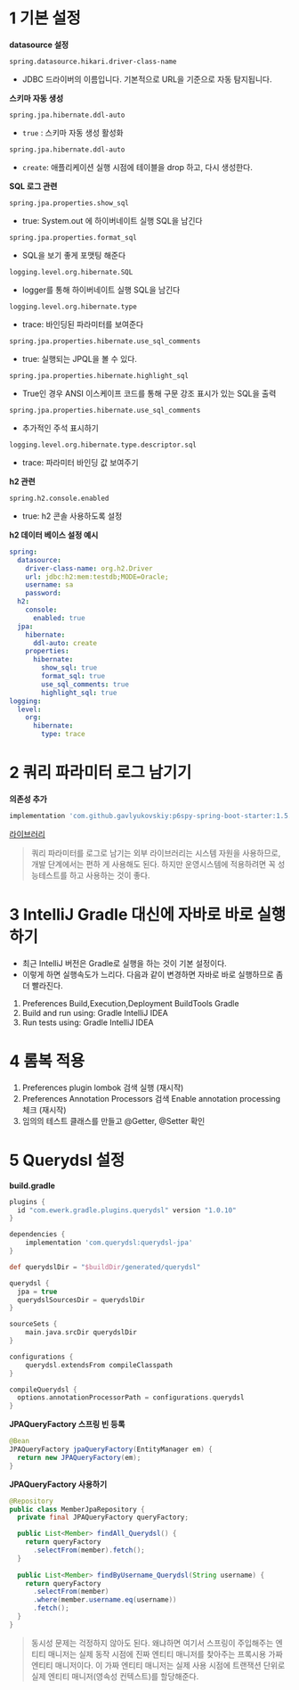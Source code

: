 # 1 기본 설정

**datasource 설정**

`spring.datasource.hikari.driver-class-name`

* JDBC 드라이버의 이름입니다. 기본적으로 URL을 기준으로 자동 탐지됩니다.



**스키마 자동 생성**

`spring.jpa.hibernate.ddl-auto`

* `true` : 스키마 자동 생성 활성화

`spring.jpa.hibernate.ddl-auto`

* `create`: 애플리케이션 실행 시점에 테이블을 drop 하고, 다시 생성한다.



**SQL 로그 관련**

`spring.jpa.properties.show_sql`

* true: System.out 에 하이버네이트 실행 SQL을 남긴다

`spring.jpa.properties.format_sql`

* SQL을 보기 좋게 포맷팅 해준다

`logging.level.org.hibernate.SQL`

* logger를 통해 하이버네이트 실행 SQL을 남긴다

`logging.level.org.hibernate.type`

* trace: 바인딩된 파라미터를 보여준다 

`spring.jpa.properties.hibernate.use_sql_comments`

* true: 실행되는 JPQL을 볼 수 있다.

`spring.jpa.properties.hibernate.highlight_sql`

* True인 경우 ANSI 이스케이프 코드를 통해 구문 강조 표시가 있는 SQL을 출력

`spring.jpa.properties.hibernate.use_sql_comments`

* 추가적인 주석 표시하기

`logging.level.org.hibernate.type.descriptor.sql`

* trace: 파라미터 바인딩 값 보여주기



**h2 관련**

`spring.h2.console.enabled`

* true: h2 콘솔 사용하도록 설정



**h2 데이터 베이스 설정 예시**

```yml
spring:
  datasource:
    driver-class-name: org.h2.Driver
    url: jdbc:h2:mem:testdb;MODE=Oracle;
    username: sa
    password:
  h2:
    console:
      enabled: true
  jpa:
    hibernate:
      ddl-auto: create
    properties:
      hibernate:
        show_sql: true
        format_sql: true
        use_sql_comments: true
        highlight_sql: true
logging:
  level:
    org:
      hibernate:
        type: trace
```



# 2 쿼리 파라미터 로그 남기기

**의존성 추가**

```groovy
implementation 'com.github.gavlyukovskiy:p6spy-spring-boot-starter:1.5.6'
```

[라이브러리](https://github.com/gavlyukovskiy/spring-boot-data-source-decorator)

> 쿼리 파라미터를 로그로 남기는 외부 라이브러리는 시스템 자원을 사용하므로, 개발 단계에서는 편하 게 사용해도 된다. 하지만 운영시스템에 적용하려면 꼭 성능테스트를 하고 사용하는 것이 좋다.



# 3 IntelliJ Gradle 대신에 자바로 바로 실행하기

* 최근 IntelliJ 버전은 Gradle로 실행을 하는 것이 기본 설정이다. 
* 이렇게 하면 실행속도가 느리다. 다음과 같이 변경하면 자바로 바로 실행하므로 좀 더 빨라진다.

1. Preferences Build,Execution,Deployment BuildTools Gradle
2. Build and run using: Gradle IntelliJ IDEA
3. Run tests using: Gradle IntelliJ IDEA



# 4 롬복 적용

1. Preferences plugin lombok 검색 실행 (재시작)
2. Preferences Annotation Processors 검색 Enable annotation processing 체크 (재시작)
3. 임의의 테스트 클래스를 만들고 @Getter, @Setter 확인

# 5 Querydsl 설정

**build.gradle**

```groovy
plugins {
  id "com.ewerk.gradle.plugins.querydsl" version "1.0.10"
}

dependencies {
	implementation 'com.querydsl:querydsl-jpa'
}

def querydslDir = "$buildDir/generated/querydsl"

querydsl {
  jpa = true
  querydslSourcesDir = querydslDir
}

sourceSets {
	main.java.srcDir querydslDir
}

configurations {
	querydsl.extendsFrom compileClasspath
}

compileQuerydsl {
  options.annotationProcessorPath = configurations.querydsl
}
```

**JPAQueryFactory 스프링 빈 등록**

```java
@Bean
JPAQueryFactory jpaQueryFactory(EntityManager em) {
  return new JPAQueryFactory(em);
}
```

**JPAQueryFactory 사용하기**

```java
@Repository
public class MemberJpaRepository {
  private final JPAQueryFactory queryFactory;

  public List<Member> findAll_Querydsl() {
    return queryFactory
      .selectFrom(member).fetch();
  }
  
  public List<Member> findByUsername_Querydsl(String username) {
    return queryFactory
      .selectFrom(member)
      .where(member.username.eq(username))
      .fetch();
  }
}
```

> 동시성 문제는 걱정하지 않아도 된다. 왜냐하면 여기서 스프링이 주입해주는 엔티티 매니저는 실제 동작 시점에 진짜 엔티티 매니저를 찾아주는 프록시용 가짜 엔티티 매니저이다. 이 가짜 엔티티 매니저는 실제 사용 시점에 트랜잭션 단위로 실제 엔티티 매니저(영속성 컨텍스트)를 할당해준다.